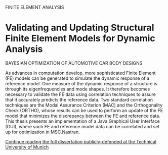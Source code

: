 FINITE ELEMENT ANALYSIS
# Validating and Updating Structural Finite Element Models for Dynamic Analysis
BAYESIAN OPTIMIZATION OF AUTOMOTIVE CAR BODY DESIGNS

As advances in computation develop, more sophisticated Finite Element (FE) models can be generated to simulate the dynamic response of a reference model. One measure of the dynamic response of a structure is through its eigenfrequencies and mode shapes. It therefore becomes necessary to validate the FE data using correlation techniques to assure that it accurately predicts the reference data. Two standard correlation techniques are the Modal Assurance Criterion (MAC) and the Orthogonality Check (ORTHO), whose results can be used to perform an update of the FE model that minimizes the discrepancy between the FE and reference data. This thesis presents an implementation of a Java Graphical User Interface (GUI), where such FE and reference model data can be correlated and set up for optimization in MSC.Nastran.

[Continue reading the full dissertation publicly-defended at the Technical University of Munich](https://github.com/acdick/bmw_mode_shape_correlation/blob/master/Adam_Dick_Master_Thesis_2008_TUM_IABG_BMW.pdf)